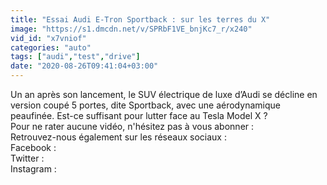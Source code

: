 ```yaml
---
title: "Essai Audi E-Tron Sportback : sur les terres du X"
image: "https://s1.dmcdn.net/v/SPRbF1VE_bnjKc7_r/x240"
vid_id: "x7vniof"
categories: "auto"
tags: ["audi","test","drive"]
date: "2020-08-26T09:41:04+03:00"
---
```

Un an après son lancement, le SUV électrique de luxe d’Audi se décline en version coupé 5 portes, dite Sportback, avec une aérodynamique peaufinée. Est-ce suffisant pour lutter face au Tesla Model X ?  <br>Pour ne rater aucune vidéo, n'hésitez pas à vous abonner :  <br>Retrouvez-nous également sur les réseaux sociaux :  <br>Facebook :   <br>Twitter :   <br>Instagram :   <br>
